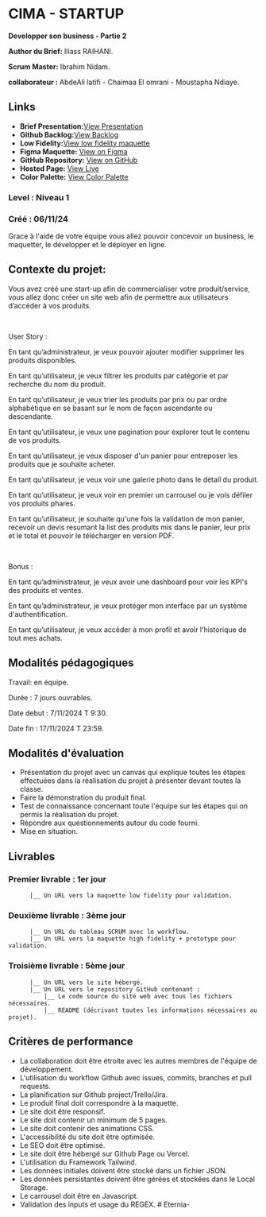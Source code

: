 # CIMA - STARTUP

**Developper son business - Partie 2**

**Author du Brief:** Iliass RAIHANI. 

**Scrum Master:** Ibrahim Nidam. 

**collaborateur :** AbdeAli latifi - Chaimaa El omrani - Moustapha Ndiaye.

## Links

- **Brief Presentation:**[View Presentation](https://www.canva.com/design/DAGWuDS9Ocg/HTkUF8yTBjI1bOi8ziDSwQ/view?utm_content=DAGWuDS9Ocg&utm_campaign=designshare&utm_medium=link2&utm_source=uniquelinks&utlId=h495bf20bb8)
- **Github Backlog:**[View Backlog](https://github.com/orgs/Youcode-Classe-E-2024-2025/projects/18/views/1)
- **Low Fidelity:**[View low fidelity maquette](https://balsamiq.cloud/scrl6mm/pi6gno2/r604B)
- **Figma Maquette:** [View on Figma](https://www.figma.com/design/eHJGu8LdfvYEMxXdRQ46O2/CIMA-Startup-2?node-id=1-3&t=5ofrBzNfbjfrYXDm-1)
- **GitHub Repository:** [View on GitHub](https://github.com/Youcode-Classe-E-2024-2025/CIMA_Startup2.git)
- **Hosted Page:** [View Live](https://youcode-classe-e-2024-2025.github.io/CIMA_Startup2/)
- **Color Palette:** [View Color Palette](https://coolors.co/000000-ffffff-b8860b-1e2b3c)

### **Level :** Niveau 1

### Créé : 06/11/24

Grace à l'aide de votre équipe vous allez pouvoir concevoir un business, le maquetter, le développer et le déployer en ligne.

## **Contexte du projet:**

Vous avez créé une start-up afin de commercialiser votre produit/service, vous allez donc créer un site web afin de permettre aux utilisateurs d’accéder à vos produits.

​

User Story :

En tant qu’administrateur, je veux pouvoir ajouter modifier supprimer les produits disponibles.

En tant qu’utilisateur, je veux filtrer les produits par catégorie et par recherche du nom du produit.

En tant qu’utilisateur, je veux trier les produits par prix ou par ordre alphabétique en se basant sur le nom de façon ascendante ou descendante.

En tant qu’utilisateur, je veux une pagination pour explorer tout le contenu de vos produits.

En tant qu’utilisateur, je veux disposer d'un panier pour entreposer les produits que je souhaite acheter.

En tant qu’utilisateur, je veux voir une galerie photo dans le détail du produit.

En tant qu’utilisateur, je veux voir en premier un carrousel ou je vois défiler vos produits phares.

En tant qu’utilisateur, je souhaite qu'une fois la validation de mon panier, recevoir un devis resumant la list des produits mis dans le panier, leur prix et le total et pouvoir le télécharger en version PDF.

​

Bonus :

En tant qu’administrateur, je veux avoir une dashboard pour voir les KPI's des produits et ventes.

En tant qu’administrateur, je veux protéger mon interface par un système d'authentification.

En tant qu’utilisateur, je veux accéder à mon profil et avoir l'historique de tout mes achats.

## **Modalités pédagogiques**

Travail: en équipe.

Durée : 7 jours ouvrables.

Date debut : 7/11/2024 T 9:30.

Date fin : 17/11/2024 T 23:59.


## **Modalités d'évaluation**

- Présentation du projet avec un canvas qui explique toutes les étapes effectuées dans la réalisation du projet à présenter devant toutes la classe.
- Faire la démonstration du produit final.
- Test de connaissance concernant toute l'équipe sur les étapes qui on permis la réalisation du projet.
- Répondre aux questionnements autour du code fourni.
- Mise en situation.

## **Livrables**

### Premier livrable : 1er jour

          |__ Un URL vers la maquette low fidelity pour validation.

### Deuxième livrable : 3ème jour

          |__ Un URL du tableau SCRUM avec le workflow.
          |__ Un URL vers la maquette high fidelity + prototype pour validation.

### Troisième livrable : 5ème jour

          |__ Un URL vers le site hébergé.
          |__ Un URL vers le repository GitHub contenant :
              |__ Le code source du site web avec tous les fichiers nécessaires.
              |__ README (décrivant toutes les informations nécessaires au projet).

## **Critères de performance**

- La collaboration doit être étroite avec les autres membres de l'équipe de développement.
- L'utilisation du workflow Github avec issues, commits, branches et pull requests.
- La planification sur Github project/Trello/Jira.
- Le produit final doit correspondre à la maquette.
- Le site doit être responsif.
- Le site doit contenir un minimum de 5 pages.
- Le site doit contenir des animations CSS.
- L'accessibilité du site doit être optimisée.
- Le SEO doit être optimisé.
- Le site doit être hébergé sur Github Page ou Vercel.
- L'utilisation du Framework Tailwind.
- Les données initiales doivent être stocké dans un fichier JSON.
- Les données persistantes doivent être gérées et stockées dans le Local Storage.
- Le carrousel doit être en Javascript.
- Validation des inputs et usage du REGEX.
#   E t e r n i a -  
 